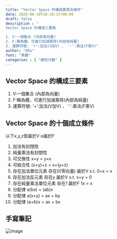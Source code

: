 ```yaml
---
title: "Vector Space 的構成要素及條件"
date: 2020-06-10T20:10:17+08:00
draft: false
description : "
Vector Space 的構成三要素

1. V:一個集合 (內部為向量)
2. F:稱為體，可進行加減乘除(內部為純量)
3. 運算符號: '+':加法(V加V) 、 '·':乘法(F乘V)"
author: "ERu"
font: "黑體"
categories : [ "線性代數" ] 
---
```


## Vector Space 的構成三要素

1. V:一個集合 (內部為向量)
2. F:稱為體，可進行加減乘除(內部為純量)
3. 運算符號: '+':加法(V加V) 、 '·':乘法(F乘V)

## Vector Space 的十個成立條件

以下x,y,z皆屬於V α屬於F

1. 加法有封閉性
2. 純量乘法有封閉性
3. 可交換性 x+y = y+x
4. 可結合性 (x+y)+z = x+(y+z)
5. 存在加法單位元素 存在0(零向量) 屬於V s.t. 0+x = x
6. 存在加法反元素   存在y         屬於V s.t. x+y = 0
7. 存在純量乘法單位元素 存在1     屬於F      1x  = x
8. 分配律 a(bx)  = (ab)x
9. 分配律 a(x+y) = ax + by 
10. 分配律 (a+b)x = ax + bx

## 手寫筆記

![image](/images/IMAG1504.jpg)
